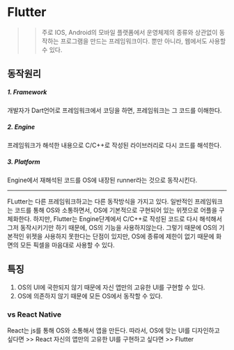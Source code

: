 # Flutter
>>주로 IOS, Android의 모바일 플랫폼에서 운영체제의 종류와 상관없이 동작하는 프로그램을 만드는 프레임워크이다. 뿐만 아니라, 웹에서도 사용할 수 있다. 

## 동작원리
##### 1. Framework
개발자가 Dart언어로 프레임워크에서 코딩을 하면, 프레임워크는 그 코드를 이해한다.
##### 2. Engine
프레임워크가 해석한 내용으로 C/C++로 작성된 라이브러리로 다시 코드를 해석한다.
##### 3. Platform
Engine에서 재해석된 코드를 OS에 내장된 runner라는 것으로 동작시킨다.

***
FLutter는 다른 프레임워크하고는 다른 동작방식을 가지고 있다. 일반적인 프레임워크는 코드를 통해 OS와 소통하면서, OS에 기본적으로 구현되어 있는 위젯으로 어플을 구체화한다. 하지만, Flutter는 Engine단계에서 C/C++로 작성된 코드로 다시 해석해서 그저 동작시키기만 하기 때문에, OS의 기능을 사용하지않는다. 그렇기 때문에 OS의 기본적인 위젯을 사용하지 못한다는 단점이 있지만, OS에 종류에 제한이 없기 때문에 화면의 모든 픽셀을 마음대로 사용할 수 있다.

## 특징
1. OS의 UI에 국한되지 않기 때문에 자신 앱만의 고유한 UI를 구현할 수 있다.
2. OS에 의존하지 않기 때문에 모든 OS에서 동작할 수 있다.

### vs React Native
React는 js를 통해 OS와 소통해서 앱을 만든다.
따라서, OS에 맞는 UI를 디자인하고 싶다면 >> React
자신의 앱만의 고유한 UI를 구현하고 싶다면 >> Flutter